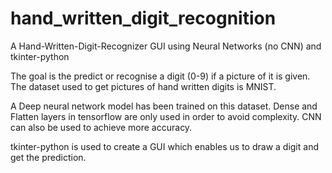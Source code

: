 # hand_written_digit_recognition
A Hand-Written-Digit-Recognizer GUI using Neural Networks (no CNN) and tkinter-python

The goal is the predict or recognise a digit (0-9) if a picture of it is given. The dataset used to get pictures of hand written digits is MNIST.

A Deep neural network model has been trained on this dataset. Dense and Flatten layers in tensorflow are only used in order to avoid complexity. CNN can also be used to achieve more accuracy.

tkinter-python is used to create a GUI which enables us to draw a digit and get the prediction.
